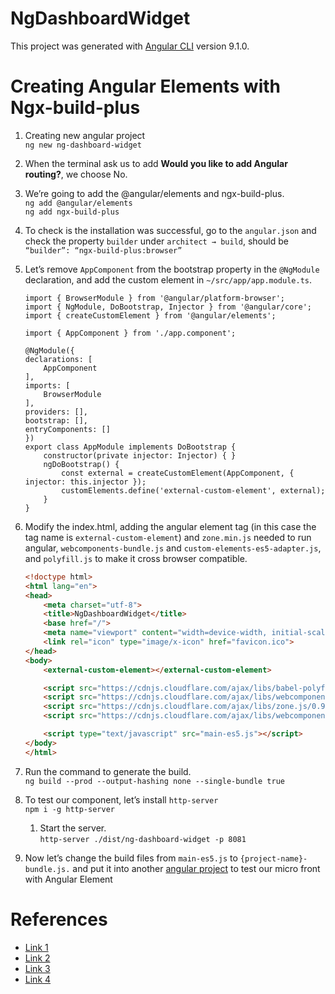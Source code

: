 # NgDashboardWidget
This project was generated with [Angular CLI](https://github.com/angular/angular-cli) version 9.1.0.

# Creating Angular Elements with Ngx-build-plus
1. Creating new angular project  
`ng new ng-dashboard-widget`

2. When the terminal ask us to add **Would you like to add Angular routing?**, we choose No.  

3. We’re going to add the @angular/elements and ngx-build-plus.  
`ng add @angular/elements`  
`ng add ngx-build-plus`

4. To check is the installation was successful, go to the `angular.json` and check the property `builder` under `architect → build`, should be `“builder”: “ngx-build-plus:browser”`

5. Let’s remove `AppComponent` from the bootstrap property in the `@NgModule` declaration, and add the custom element in `~/src/app/app.module.ts`.  
    ```TSX
    import { BrowserModule } from '@angular/platform-browser';
    import { NgModule, DoBootstrap, Injector } from '@angular/core';
    import { createCustomElement } from '@angular/elements';

    import { AppComponent } from './app.component';

    @NgModule({
    declarations: [
        AppComponent
    ],
    imports: [
        BrowserModule
    ],
    providers: [],
    bootstrap: [],
    entryComponents: []
    })
    export class AppModule implements DoBootstrap {
        constructor(private injector: Injector) { }
        ngDoBootstrap() {
            const external = createCustomElement(AppComponent, { injector: this.injector });
            customElements.define('external-custom-element', external);
        }
    }

    ```
6. Modify the index.html, adding the angular element tag (in this case the tag name is `external-custom-element`) and `zone.min.js` needed to run angular, `webcomponents-bundle.js` and `custom-elements-es5-adapter.js`, and `polyfill.js` to make it cross browser compatible.    

    ```HTML
    <!doctype html>
    <html lang="en">
    <head>
        <meta charset="utf-8">
        <title>NgDashboardWidget</title>
        <base href="/">
        <meta name="viewport" content="width=device-width, initial-scale=1">
        <link rel="icon" type="image/x-icon" href="favicon.ico">
    </head>
    <body>
        <external-custom-element></external-custom-element>

        <script src="https://cdnjs.cloudflare.com/ajax/libs/babel-polyfill/7.4.4/polyfill.js"></script>
        <script src="https://cdnjs.cloudflare.com/ajax/libs/webcomponentsjs/2.2.10/webcomponents-bundle.js"></script>
        <script src="https://cdnjs.cloudflare.com/ajax/libs/zone.js/0.9.1/zone.min.js"></script>
        <script src="https://cdnjs.cloudflare.com/ajax/libs/webcomponentsjs/2.2.10/custom-elements-es5-adapter.js"></script>

        <script type="text/javascript" src="main-es5.js"></script>
    </body>
    </html>
    ```   
7. Run the command to generate the build.  
`ng build --prod --output-hashing none --single-bundle true`

8. To test our component, let’s install `http-server`  
`npm i -g http-server`
    1. Start the server.  
    `http-server ./dist/ng-dashboard-widget -p 8081`

9. Now let’s change the build files from `main-es5.js` to `{project-name}-bundle.js.` and put it into another [angular project](https://github.com/ccchen1991/ng-dashboard-shell/tree/master/src/assets) to test our micro front with Angular Element  

# References
* [Link 1](https://dzone.com/articles/build-micro-front-ends-using-angular-elements-the)
* [Link 2](https://medium.com/@het/micro-front-end-with-angular-elements-web-components-c56b7a235bcb)
* [Link 3](https://github.com/manfredsteyer/ngx-build-plus#advanced-example-externals-and-angular-elements)
* [Link 4](https://www.angulararchitects.io/aktuelles/your-options-for-building-angular-elements/)